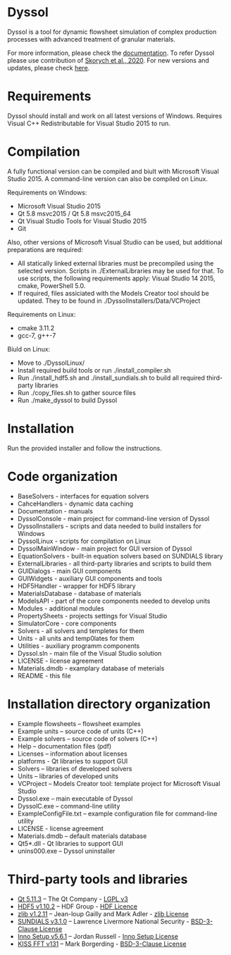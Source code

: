 # Dyssol
Dyssol is a tool for dynamic flowsheet simulation of complex production processes with advanced treatment of granular materials.

For more information, please check the [documentation](https://github.com/FlowsheetSimulation/Dyssol-open/tree/master/Documentation). 
To refer Dyssol please use contribution of [Skorych et al., 2020](https://doi.org/10.1016/j.softx.2020.100572).
For new versions and updates, please check [here](https://github.com/FlowsheetSimulation/Dyssol-open/releases/latest).

# Requirements 
Dyssol should install and work on all latest versions of Windows.
Requires Visual C++ Redistributable for Visual Studio 2015 to run.

# Compilation
A fully functional version can be compiled and biult with Microsoft Visual Studio 2015. A command-line version can also be compiled on Linux.

Requirements on Windows:
- Microsoft Visual Studio 2015
- Qt 5.8 msvc2015 / Qt 5.8 msvc2015_64
- Qt Visual Studio Tools for Visual Studio 2015
- Git

Also, other versions of Microsoft Visual Studio can be used, but additional preparations are required:
- All statically linked external libraries must be precompiled using the selected version. Scripts in ./ExternalLibraries may be used for that. To use scripts, the following requirements apply: Visual Studio 14 2015, cmake, PowerShell 5.0.
- If required, files assiciated with the Models Creator tool should be updated. They to be found in ./DyssolInstallers/Data/VCProject

Requirements on Linux:
- cmake 3.11.2
- gcc-7, g++-7

Biuld on Linux:
- Move to ./DyssolLinux/
- Install required build tools or run ./install_compiler.sh
- Run ./install_hdf5.sh and ./install_sundials.sh to build all required third-party libraries
- Run ./copy_files.sh to gather source files
- Run ./make_dyssol to build Dyssol

# Installation
Run the provided installer and follow the instructions.

# Code organization
- BaseSolvers - interfaces for equation solvers
- CahceHandlers - dynamic data caching
- Documentation - manuals
- DyssolConsole - main project for command-line version of Dyssol
- DyssolInstallers - scripts and data needed to build installers for Windows
- DyssolLinux - scripts for compilation on Linux
- DyssolMainWindow - main project for GUI version of Dyssol
- EquationSolvers - built-in equation solvers based on SUNDIALS library
- ExternalLibraries - all third-party libraries and scripts to build them
- GUIDialogs - main GUI components
- GUIWidgets - auxiliary GUI components and tools
- HDF5Handler - wrapper for HDF5 library
- MaterialsDatabase - database of materials
- ModelsAPI - part of the core components needed to develop units
- Modules - additional modules
- PropertySheets - projects settings for Visual Studio
- SimulatorCore - core components
- Solvers - all solvers and templetes for them
- Units - all units and temp0lates for them
- Utilities - auxiliary programm components
- Dyssol.sln - main file of the Visual Studio solution
- LICENSE - license agreement
- Materials.dmdb - examplary database of meterials 
- README - this file

# Installation directory organization 
- Example flowsheets – flowsheet examples 
- Example units – source code of units (C++)
- Example solvers – source code of solvers (C++)
- Help – documentation files (pdf)
- Licenses – information about licenses 
- platforms - Qt libraries to support GUI
- Solvers – libraries of developed solvers
- Units – libraries of developed units
- VCProject – Models Creator tool: template project for Microsoft Visual Studio 
- Dyssol.exe – main executable of Dyssol
- DyssolC.exe – command-line utility
- ExampleConfigFile.txt – example configuration file for command-line utility
- LICENSE - license agreement
- Materials.dmdb – default materials database
- Qt5*.dll - Qt libraries to support GUI
- unins000.exe – Dyssol uninstaller

# Third-party tools and libraries
- [Qt 5.11.3](https://www.qt.io/) – The Qt Company - [LGPL v3](https://doc.qt.io/qt-5/lgpl.html)
- [HDF5 v1.10.2](https://www.hdfgroup.org/downloads/hdf5/) – HDF Group - [HDF Licence](https://support.hdfgroup.org/ftp/HDF5/current/src/unpacked/COPYING)
- [zlib v1.2.11](https://www.zlib.net/) – Jean-loup Gailly and Mark Adler - [zlib License](https://www.zlib.net/zlib_license.html)
- [SUNDIALS v3.1.0](https://computing.llnl.gov/projects/sundials/) – Lawrence Livermore National Security - [BSD-3-Clause License]( https://computation.llnl.gov/projects/sundials/license)
- [Inno Setup v5.6.1](https://jrsoftware.org/isinfo.php) – Jordan Russell - [Inno Setup License](http://www.jrsoftware.org/files/is/license.txt)
- [KISS FFT v131](https://github.com/mborgerding/kissfft) – Mark Borgerding - [BSD-3-Clause License](https://github.com/mborgerding/kissfft/blob/master/COPYING)

